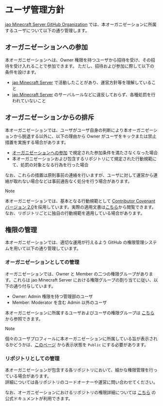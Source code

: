 # ユーザ管理方針

[jao Minecraft Server GitHub Organization](https://github.com/jaoafa) では、本オーガニゼーションに所属するユーザについて以下の通り管理します。

## オーガニゼーションへの参加

本オーガニゼーションへは、Owner 権限を持つユーザから招待を受け、その招待を受け入れることで参加できます。
ただし、招待および参加に際して以下の条件を設けます。

- [jao Minecraft Server](https://jaoafa.com) で活動したことがあり、運営方針等を理解していること
- [jao Minecraft Server](https://jaoafa.com) のサーバルールなどに違反しておらず、各種処罰を行われていないこと

## オーガニゼーションからの排斥

本オーガニゼーションでは、ユーザがユーザ自身の判断により本オーガニゼーションから脱退する以外に、以下の理由から Owner がユーザをキックまたは禁止措置を実施する場合があります。

- [オーガニゼーションへの参加](#オーガニゼーションへの参加) で規定された参加条件を満たさなくなった場合
- 本オーガニゼーションおよび包含するリポジトリにて規定された行動規範にて、処罰の対象となる行為を行った場合

なお、これらの措置は原則事前の連絡を行いますが、ユーザに対して運営から連絡が取れない場合などは事前通告なく処分を行う場合があります。

> [!NOTE]
> 本オーガニゼーションでは、基本となる行動規範として [Contributor Covenant バージョン 2.0](https://www.contributor-covenant.org/version/2/0/code_of_conduct/)を採用しています。実際の適用文書は[こちら](https://github.com/jaoafa/.github/blob/master/CODE_OF_CONDUCT.md)から閲覧できます。
> なお、リポジトリごとに独自の行動規範を適用している場合があります。

## 権限の管理

本オーガニゼーションでは、適切な運用が行えるよう GitHub の権限管理システムを用いて以下の通り管理しています。

### オーガニゼーションとしての管理

オーガニゼーションでは、Owner と Member の二つの権限グループがあります。これらは jao Minecraft Server における権限グループの割り当てに従い、以下の通り付与しています。

- Owner: Admin 権限を持つ管理部のユーザ
- Member: Moderator を含む Admin 以外のユーザ

本オーガニゼーションに所属するユーザおよびユーザの権限グループは [こちら](https://github.com/orgs/jaoafa/people) から参照できます。

> [!NOTE]
> 個々のユーザプロフィールに本オーガニゼーションに所属している旨が表示されるかどうかは、[このページ](https://github.com/orgs/jaoafa/people) から表示状態を `Public` にする必要があります。

### リポジトリとしての管理

本オーガニゼーションが包含する各リポジトリにおいて、細かな権限管理を行っている場合があります。  
詳細については各リポジトリのコードオーナーや運営に問い合わせてください。

なお、オーガニゼーションにおけるリポジトリの権限詳細については [こちら](https://docs.github.com/ja/organizations/managing-user-access-to-your-organizations-repositories/repository-roles-for-an-organization) の公式ドキュメントが利用できます。
